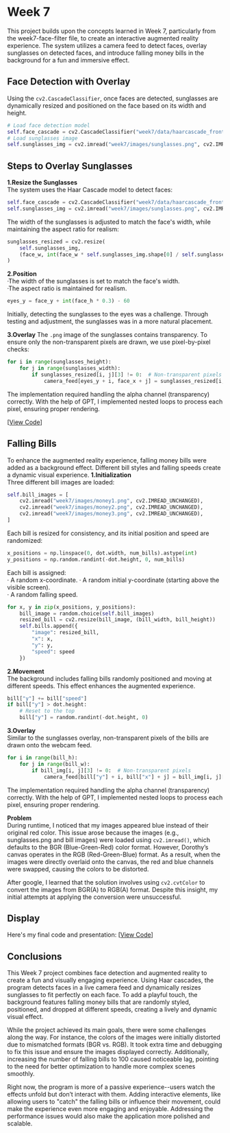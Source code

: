 # **Week 7**
This project builds upon the concepts learned in Week 7, particularly from the week7-face-filter file, to create an interactive augmented reality experience. The system utilizes a camera feed to detect faces, overlay sunglasses on detected faces, and introduce falling money bills in the background for a fun and immersive effect.

## **Face Detection with Overlay**
Using the `cv2.CascadeClassifier`, once faces are detected, sunglasses are dynamically resized and positioned on the face based on its width and height.

```python
# Load face detection model
self.face_cascade = cv2.CascadeClassifier("week7/data/haarcascade_frontalface_default.xml")
# Load sunglasses image
self.sunglasses_img = cv2.imread("week7/images/sunglasses.png", cv2.IMREAD_UNCHANGED)  
```

## **Steps to Overlay Sunglasses** ##
**1.Resize the Sunglasses**  
The system uses the Haar Cascade model to detect faces:  

```python
self.face_cascade = cv2.CascadeClassifier("week7/data/haarcascade_frontalface_default.xml")
self.sunglasses_img = cv2.imread("week7/images/sunglasses.png", cv2.IMREAD_UNCHANGED)  
```

The width of the sunglasses is adjusted to match the face's width, while maintaining the aspect ratio for realism: 

```python
sunglasses_resized = cv2.resize(
    self.sunglasses_img, 
    (face_w, int(face_w * self.sunglasses_img.shape[0] / self.sunglasses_img.shape[1]))
)
```

**2.Position**  
·The width of the sunglasses is set to match the face's width.  
·The aspect ratio is maintained for realism.  

```python
eyes_y = face_y + int(face_h * 0.3) - 60
```
Initially, detecting the sunglasses to the eyes was a challenge. Through testing and adjustment, the sunglasses was in a more natural placement.

**3.Overlay**
The `.png` image of the sunglasses contains transparency. To ensure only the non-transparent pixels are drawn, we use pixel-by-pixel checks:

```python
for i in range(sunglasses_height):
    for j in range(sunglasses_width):
        if sunglasses_resized[i, j][3] != 0:  # Non-transparent pixels
            camera_feed[eyes_y + i, face_x + j] = sunglasses_resized[i, j][:3]
```
The implementation required handling the alpha channel (transparency) correctly. With the help of GPT, I implemented nested loops to process each pixel, ensuring proper rendering.

[[View Code](./sunglasses.py)]


## **Falling Bills** ##  
To enhance the augmented reality experience, falling money bills were added as a background effect. Different bill styles and falling speeds create a dynamic visual experience.
**1.Initialization**  
Three different bill images are loaded:

```python
self.bill_images = [
    cv2.imread("week7/images/money1.png", cv2.IMREAD_UNCHANGED),
    cv2.imread("week7/images/money2.png", cv2.IMREAD_UNCHANGED),
    cv2.imread("week7/images/money3.png", cv2.IMREAD_UNCHANGED),
]
```
Each bill is resized for consistency, and its initial position and speed are randomized:

```python
x_positions = np.linspace(0, dot.width, num_bills).astype(int)
y_positions = np.random.randint(-dot.height, 0, num_bills)
```
  
Each bill is assigned:  
· A random x-coordinate.
· A random initial y-coordinate (starting above the visible screen).  
· A random falling speed. 

```python
for x, y in zip(x_positions, y_positions):
    bill_image = random.choice(self.bill_images)
    resized_bill = cv2.resize(bill_image, (bill_width, bill_height))
    self.bills.append({
        "image": resized_bill,
        "x": x,
        "y": y,
        "speed": speed
    })
```

**2.Movement**  
The background includes falling bills randomly positioned and moving at different speeds. This effect enhances the augmented experience.

```python
bill["y"] += bill["speed"]
if bill["y"] > dot.height:
    # Reset to the top
    bill["y"] = random.randint(-dot.height, 0)  
```
**3.Overlay**  
Similar to the sunglasses overlay, non-transparent pixels of the bills are drawn onto the webcam feed.

```python
for i in range(bill_h):
    for j in range(bill_w):
        if bill_img[i, j][3] != 0:  # Non-transparent pixels
            camera_feed[bill["y"] + i, bill["x"] + j] = bill_img[i, j][:3]
```
The implementation required handling the alpha channel (transparency) correctly. With the help of GPT, I implemented nested loops to process each pixel, ensuring proper rendering.

**Problem**  
During runtime, I noticed that my images appeared blue instead of their original red color. This issue arose because the images (e.g., sunglasses.png and bill images) were loaded using `cv2.imread()`, which defaults to the BGR (Blue-Green-Red) color format. However, Dorothy’s canvas operates in the RGB (Red-Green-Blue) format. As a result, when the images were directly overlaid onto the canvas, the red and blue channels were swapped, causing the colors to be distorted.

After google, I learned that the solution involves using `cv2.cvtColor` to convert the images from BGR(A) to RGB(A) format. Despite this insight, my initial attempts at applying the conversion were unsuccessful.

## **Display**
Here's my final code and presentation: [[View Code](./rich_guy.py)]

## **Conclusions**
This Week 7 project combines face detection and augmented reality to create a fun and visually engaging experience. Using Haar cascades, the program detects faces in a live camera feed and dynamically resizes sunglasses to fit perfectly on each face. To add a playful touch, the background features falling money bills that are randomly styled, positioned, and dropped at different speeds, creating a lively and dynamic visual effect.

While the project achieved its main goals, there were some challenges along the way. For instance, the colors of the images were initially distorted due to mismatched formats (BGR vs. RGB). It took extra time and debugging to fix this issue and ensure the images displayed correctly. Additionally, increasing the number of falling bills to 100 caused noticeable lag, pointing to the need for better optimization to handle more complex scenes smoothly.

Right now, the program is more of a passive experience--users watch the effects unfold but don’t interact with them. Adding interactive elements, like allowing users to "catch" the falling bills or influence their movement, could make the experience even more engaging and enjoyable. Addressing the performance issues would also make the application more polished and scalable.
